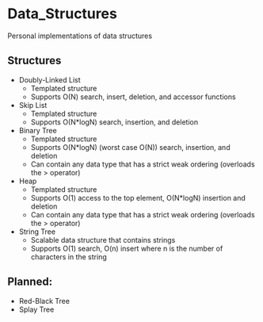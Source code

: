 # Data_Structures
Personal implementations of data structures 

## Structures
  * Doubly-Linked List
      * Templated structure 
      * Supports O(N) search, insert, deletion, and accessor functions
  * Skip List
      * Templated structure 
      * Supports O(N*logN) search, insertion, and deletion 
  * Binary Tree
      * Templated structure 
      * Supports O(N*logN) (worst case O(N)) search, insertion, and deletion
      * Can contain any data type that has a strict weak ordering (overloads the > operator)
  * Heap
      * Templated structure
      * Supports O(1) access to the top element, O(N*logN) insertion and deletion 
      * Can contain any data type that has a strict weak ordering (overloads the > operator)
  * String Tree
      * Scalable data structure that contains strings
      * Supports O(1) search, O(n) insert where n is the number of characters in the string

## Planned:
  * Red-Black Tree
  * Splay Tree
  
